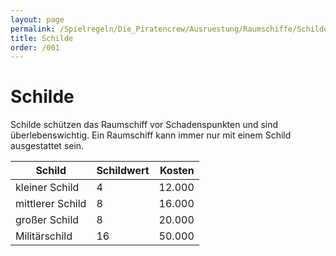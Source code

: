 ```yaml
---
layout: page
permalink: /Spielregeln/Die_Piratencrew/Ausruestung/Raumschiffe/Schilde
title: Schilde
order: /001
---
```


# Schilde

Schilde schützen das Raumschiff vor Schadenspunkten und sind überlebenswichtig. Ein Raumschiff kann immer nur mit einem Schild ausgestattet sein.

| Schild | Schildwert | Kosten |
| ------ | ---------- | -----: |
| kleiner Schild | 4 | 12.000 |
| mittlerer Schild | 8 | 16.000 |
| großer Schild | 8 | 20.000 |
| Militärschild | 16 | 50.000 |
